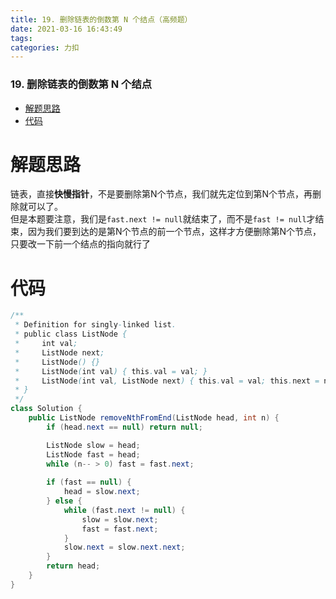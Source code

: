 ```yaml
---
title: 19. 删除链表的倒数第 N 个结点（高频题）
date: 2021-03-16 16:43:49
tags: 
categories: 力扣
---
```


<!--more-->

### 19\. 删除链表的倒数第 N 个结点

- [解题思路](#_2)
- [代码](#_5)

# 解题思路

链表，直接**快慢指针**，不是要删除第N个节点，我们就先定位到第N个节点，再删除就可以了。  
但是本题要注意，我们是`fast.next != null`就结束了，而不是`fast != null`才结束，因为我们要到达的是第N个节点的前一个节点，这样才方便删除第N个节点，只要改一下前一个结点的指向就行了

# 代码

```java
/**
 * Definition for singly-linked list.
 * public class ListNode {
 *     int val;
 *     ListNode next;
 *     ListNode() {}
 *     ListNode(int val) { this.val = val; }
 *     ListNode(int val, ListNode next) { this.val = val; this.next = next; }
 * }
 */
class Solution {
    public ListNode removeNthFromEnd(ListNode head, int n) {
        if (head.next == null) return null;

        ListNode slow = head;
        ListNode fast = head;
        while (n-- > 0) fast = fast.next;
            
        if (fast == null) {
            head = slow.next;
        } else {
            while (fast.next != null) {
                slow = slow.next;
                fast = fast.next;
            }
            slow.next = slow.next.next;
        }
        return head;
    }
}
```